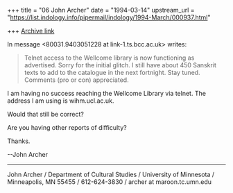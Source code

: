 +++
title = "06 John Archer"
date = "1994-03-14"
upstream_url = "https://list.indology.info/pipermail/indology/1994-March/000937.html"

+++
[Archive link](https://list.indology.info/pipermail/indology/1994-March/000937.html)

In message <80031.9403051228 at link-1.ts.bcc.ac.uk>  writes:
> Telnet access to the Wellcome library is now functioning as advertised.
> Sorry for the initial glitch.  I still have about 450 Sanskrit texts
> to add to the catalogue in the next fortnight.  Stay tuned.  Comments
> (pro or con) appreciated.

I am having no success reaching the Wellcome Library via telnet.  The address I 
am using is 
     wihm.ucl.ac.uk.

Would that still be correct?

Are you having other reports of difficulty?

Thanks.


--John Archer


--------------------------------------------------------------------------------
John Archer / Department of Cultural Studies / University of Minnesota / 
Minneapolis, MN 55455 / 612-624-3830 / archer at maroon.tc.umn.edu






